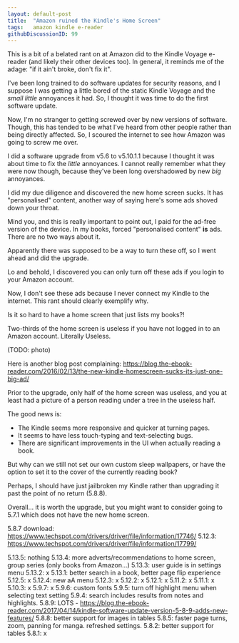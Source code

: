 ```yaml
---
layout: default-post
title:  "Amazon ruined the Kindle's Home Screen"
tags:   amazon kindle e-reader
githubDiscussionID: 99
---
```


This is a bit of a belated rant on at Amazon did to the Kindle Voyage e-reader (and likely their other devices too). In general, it reminds me of the adage: "if it ain't broke, don't fix it".

I've been long trained to do software updates for security reasons, and I suppose I was getting a little bored of the static Kindle Voyage and the *small little* annoyances it had. So, I thought it was time to do the first software update.

Now, I'm no stranger to getting screwed over by new versions of software. Though, this has tended to be what I've heard from other people rather than being directly affected. So, I scoured the internet to see how Amazon was going to screw me over.



I did a software upgrade from v5.6 to v5.10.1.1 because I thought it was about time to fix the *little* annoyances. I cannot really remember what they were now though, because they've been long overshadowed by new *big* annoyances.

I did my due diligence and discovered the new home screen sucks. It has "personalised" content, another way of saying here's some ads shoved down your throat.

Mind you, and this is really important to point out, I paid for the ad-free version of the device. In my books, forced "personalised content" **is** ads. There are no two ways about it.

Apparently there was supposed to be a way to turn these off, so I went ahead and did the upgrade.

Lo and behold, I discovered you can only turn off these ads if you login to your Amazon account.

Now, I don't see these ads because I never connect my Kindle to the internet. This rant should clearly exemplify why.





Is it so hard to have a home screen that just lists my books?!

Two-thirds of the home screen is useless if you have not logged in to an Amazon account. Literally Useless.

(TODO: photo)

Here is another blog post complaining: https://blog.the-ebook-reader.com/2016/02/13/the-new-kindle-homescreen-sucks-its-just-one-big-ad/

Prior to the upgrade, only half of the home screen was useless, and you at least had a picture of a person reading under a tree in the useless half.

The good news is:

* The Kindle seems more responsive and quicker at turning pages.
* It seems to have less touch-typing and text-selecting bugs.
* There are significant improvements in the UI when actually reading a book.

But why can we still not set our own custom sleep wallpapers, or have the option to set it to the cover of the currently reading book?

Perhaps, I should have just jailbroken my Kindle rather than upgrading it past the point of no return (5.8.8).

Overall... it is worth the upgrade, but you might want to consider going to 5.7.1 which does not have the new home screen.

5.8.7 download: https://www.techspot.com/drivers/driver/file/information/17746/
5.12.3: https://www.techspot.com/drivers/driver/file/information/17799/


5.13.5: nothing
5.13.4: more adverts/recommendations to home screen, group series (only books from Amazon...)
5.13.3: user guide is in settings menu
5.13.2: x
5.13.1: better search in a book, better page flip experience
5.12.5: x
5.12.4: new aA menu
5.12.3: x
5.12.2: x
5.12.1: x
5.11.2: x
5.11.1: x
5.10.3: x
5.9.7: x
5.9.6: custom fonts
5.9.5: turn off highlight menu when selecting text setting
5.9.4: search includes results from notes and highlights.
5.8.9: LOTS - https://blog.the-ebook-reader.com/2017/04/14/kindle-software-update-version-5-8-9-adds-new-features/
5.8.8: better support for images in tables
5.8.5: faster page turns, zoom, panning for manga. refreshed settings.
5.8.2: better support for tables
5.8.1: x
